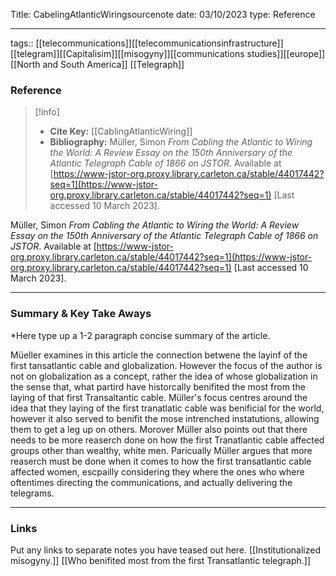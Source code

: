 
Title: CabelingAtlanticWiringsourcenote
date: 03/10/2023
type: Reference

---

tags:: [[telecommunications]][[telecommunicationsinfrastructure]][[telegram]][[Capitalisim]][[misogyny]][[communications studies]][[europe]][[North and South America]] [[Telegraph]]

### Reference 

> [!info]
> - **Cite Key:** [[CablingAtlanticWiring]]
> - **Bibliography:** Müller, Simon _From Cabling the Atlantic to Wiring the World: A Review Essay on the 150th Anniversary of the Atlantic Telegraph Cable of 1866 on JSTOR_. Available at [https://www-jstor-org.proxy.library.carleton.ca/stable/44017442?seq=1](https://www-jstor-org.proxy.library.carleton.ca/stable/44017442?seq=1) [Last accessed 10 March 2023].

Müller, Simon _From Cabling the Atlantic to Wiring the World: A Review Essay on the 150th Anniversary of the Atlantic Telegraph Cable of 1866 on JSTOR_. Available at [https://www-jstor-org.proxy.library.carleton.ca/stable/44017442?seq=1](https://www-jstor-org.proxy.library.carleton.ca/stable/44017442?seq=1) [Last accessed 10 March 2023].

---

### Summary & Key Take Aways

*Here type up a 1-2 paragraph concise summary of the article. 

Müeller examines in this article the connection betwene the layinf of the first tansatlantic cable and globalization. However the focus of the author is not on globalization as a concept, rather the idea of whose globalization in the sense that, what partird have historcally benifited the most from the laying of that first Transaltantic cable.  Müller's focus centres around the idea that they laying of the first tranatlatic cable was benificial for the world, however it also served to benifit the mose intrenched instatutions, allowing them to get a leg up on others. Morover Müller also points out that there needs to be more reaserch done on how the first Tranatlantic cable affected groups other than wealthy, white men. Paricually Müller argues that more reaserch must be done when it comes to how the first transatlantic cable affected women, escpailly considering they where the ones who where oftentimes directing the communications, and actually delivering the telegrams.

--- 

### Links
Put any links to separate notes you have teased out here.
[[Institutionalized misogyny.]]
[[Who benifited most from the first Transatlantic telegraph.]]